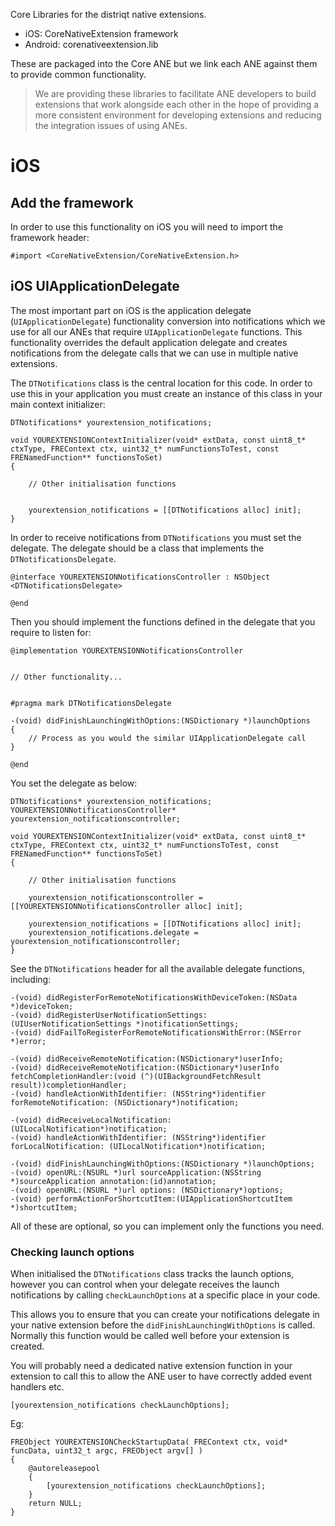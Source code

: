 
Core Libraries for the distriqt native extensions.

- iOS: CoreNativeExtension framework 
- Android: corenativeextension.lib 

These are packaged into the Core ANE but we link each ANE against them to provide common functionality.

>
> We are providing these libraries to facilitate ANE developers to build extensions that work 
> alongside each other in the hope of providing a more consistent environment for developing 
> extensions and reducing the integration issues of using ANEs.
>



# iOS 


## Add the framework

In order to use this functionality on iOS you will need to import the framework header:

```objc
#import <CoreNativeExtension/CoreNativeExtension.h>
```


## iOS UIApplicationDelegate 

The most important part on iOS is the application delegate (`UIApplicationDelegate`) functionality 
conversion into notifications which we use for all our ANEs that require `UIApplicationDelegate` functions.
This functionality overrides the default application delegate and creates notifications from the delegate
calls that we can use in multiple native extensions.


The `DTNotifications` class is the central location for this code. In order to use this in your application
you must create an instance of this class in your main context initializer:

```objc
DTNotifications* yourextension_notifications;

void YOUREXTENSIONContextInitializer(void* extData, const uint8_t* ctxType, FREContext ctx, uint32_t* numFunctionsToTest, const FRENamedFunction** functionsToSet)
{

	// Other initialisation functions


	yourextension_notifications = [[DTNotifications alloc] init];
}
```

In order to receive notifications from `DTNotifications` you must set the delegate. 
The delegate should be a class that implements the `DTNotificationsDelegate`.

```objc
@interface YOUREXTENSIONNotificationsController : NSObject <DTNotificationsDelegate>

@end
```

Then you should implement the functions defined in the delegate that you require to listen for:

```objc
@implementation YOUREXTENSIONNotificationsController 


// Other functionality...


#pragma mark DTNotificationsDelegate

-(void) didFinishLaunchingWithOptions:(NSDictionary *)launchOptions
{
	// Process as you would the similar UIApplicationDelegate call
}

@end
```


You set the delegate as below:


```objc
DTNotifications* yourextension_notifications;
YOUREXTENSIONNotificationsController* yourextension_notificationscontroller;

void YOUREXTENSIONContextInitializer(void* extData, const uint8_t* ctxType, FREContext ctx, uint32_t* numFunctionsToTest, const FRENamedFunction** functionsToSet)
{

	// Other initialisation functions

	yourextension_notificationscontroller = [[YOUREXTENSIONNotificationsController alloc] init];

	yourextension_notifications = [[DTNotifications alloc] init];
	yourextension_notifications.delegate = yourextension_notificationscontroller;
}
```



See the `DTNotifications` header for all the available delegate functions, including:

```objc
-(void) didRegisterForRemoteNotificationsWithDeviceToken:(NSData *)deviceToken;
-(void) didRegisterUserNotificationSettings:(UIUserNotificationSettings *)notificationSettings;
-(void) didFailToRegisterForRemoteNotificationsWithError:(NSError *)error;

-(void) didReceiveRemoteNotification:(NSDictionary*)userInfo;
-(void) didReceiveRemoteNotification:(NSDictionary*)userInfo fetchCompletionHandler:(void (^)(UIBackgroundFetchResult result))completionHandler;
-(void) handleActionWithIdentifier: (NSString*)identifier forRemoteNotification: (NSDictionary*)notification;

-(void) didReceiveLocalNotification:(UILocalNotification*)notification;
-(void) handleActionWithIdentifier: (NSString*)identifier forLocalNotification: (UILocalNotification*)notification;

-(void) didFinishLaunchingWithOptions:(NSDictionary *)launchOptions;
-(void) openURL:(NSURL *)url sourceApplication:(NSString *)sourceApplication annotation:(id)annotation;
-(void) openURL:(NSURL *)url options: (NSDictionary*)options;
-(void) performActionForShortcutItem:(UIApplicationShortcutItem *)shortcutItem;
```

All of these are optional, so you can implement only the functions you need.



### Checking launch options

When initialised the `DTNotifications` class tracks the launch options, however you can 
control when your delegate receives the launch notifications by calling `checkLaunchOptions` 
at a specific place in your code.

This allows you to ensure that you can create your notifications delegate in your native 
extension before the `didFinishLaunchingWithOptions` is called. Normally this function would
be called well before your extension is created. 

You will probably need a dedicated native extension function in your extension to call this
to allow the ANE user to have correctly added event handlers etc.


```objc
[yourextension_notifications checkLaunchOptions];
```

Eg:

```objc
FREObject YOUREXTENSIONCheckStartupData( FREContext ctx, void* funcData, uint32_t argc, FREObject argv[] )
{
    @autoreleasepool
    {
        [yourextension_notifications checkLaunchOptions];
    }
    return NULL;
}
```

